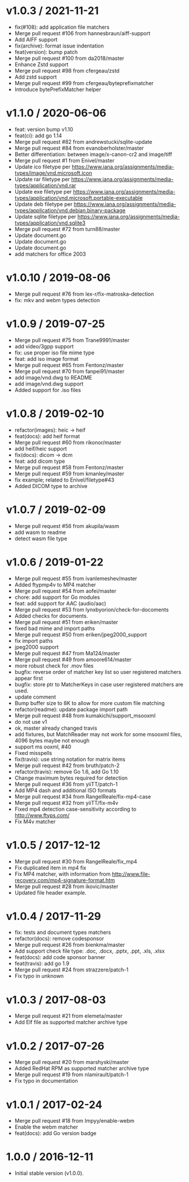
v1.0.3 / 2021-11-21
===================

  * fix(#108): add application file matchers
  * Merge pull request #106 from hannesbraun/aiff-support
  * Add AIFF support
  * fix(archive): format issue indentation
  * feat(version): bump patch
  * Merge pull request #100 from da2018/master
  * Enhance Zstd support
  * Merge pull request #98 from cfergeau/zstd
  * Add zstd support
  * Merge pull request #99 from cfergeau/byteprefixmatcher
  * Introduce bytePrefixMatcher helper

v1.1.0 / 2020-06-06
===================

  * feat: version bump v1.10
  * feat(ci): add go 1.14
  * Merge pull request #82 from andrewstucki/sqlite-update
  * Merge pull request #84 from evanoberholster/master
  * Better differentiation: between image/x-canon-cr2 and image/tiff
  * Merge pull request #1 from Enivel/master
  * Update ico filetype per https://www.iana.org/assignments/media-types/image/vnd.microsoft.icon
  * Update rar filetype per https://www.iana.org/assignments/media-types/application/vnd.rar
  * Update exe filetype per https://www.iana.org/assignments/media-types/application/vnd.microsoft.portable-executable
  * Update deb filetype per https://www.iana.org/assignments/media-types/application/vnd.debian.binary-package
  * Update sqlite filetype per https://www.iana.org/assignments/media-types/application/vnd.sqlite3
  * Merge pull request #72 from turn88/master
  * Update document.go
  * Update document.go
  * Update document.go
  * add matchers for office 2003

v1.0.10 / 2019-08-06
====================

  * Merge pull request #76 from lex-r/fix-matroska-detection
  * fix: mkv and webm types detection

v1.0.9 / 2019-07-25
===================

  * Merge pull request #75 from Trane9991/master
  * add video/3gpp support
  * fix: use proper iso file mime type
  * feat: add iso image format
  * Merge pull request #65 from Fentonz/master
  * Merge pull request #70 from fanpei91/master
  * add image/vnd.dwg to README
  * add image/vnd.dwg support
  * Added support for .iso files

v1.0.8 / 2019-02-10
===================

  * refactor(images): heic -> heif
  * feat(docs): add heif format
  * Merge pull request #60 from rikonor/master
  * add heif/heic support
  * fix(docs): dicom -> dcm
  * feat: add dicom type
  * Merge pull request #58 from Fentonz/master
  * Merge pull request #59 from kmanley/master
  * fix example; related to Enivel/filetype#43
  * Added DICOM type to archive


v1.0.7 / 2019-02-09
===================

  * Merge pull request #56 from akupila/wasm
  * add wasm to readme
  * detect wasm file type

v1.0.6 / 2019-01-22
===================

  * Merge pull request #55 from ivanlemeshev/master
  * Added ftypmp4v to MP4 matcher
  * Merge pull request #54 from aofei/master
  * chore: add support for Go modules
  * feat: add support for AAC (audio/aac)
  * Merge pull request #53 from lynxbyorion/check-for-docoments
  * Added checks for documents.
  * Merge pull request #51 from eriken/master
  * fixed bad mime and import paths
  * Merge pull request #50 from eriken/jpeg2000_support
  * fix import paths
  * jpeg2000 support
  * Merge pull request #47 from Ma124/master
  * Merge pull request #49 from amoore614/master
  * more robust check for .mov files
  * bugfix: reverse order of matcher key list so user registered matchers appear first
  * bugfix: store ptr to MatcherKeys in case user registered matchers are used.
  * update comment
  * Bump buffer size to 8K to allow for more custom file matching
  * refactor(readme): update package import path
  * Merge pull request #48 from kumakichi/support_msooxml
  * do not use v1
  * ok, master already changed travis
  * add fixtures, but MatchReader may not work for some msooxml files, 4096 bytes maybe not enough
  * support ms ooxml, #40
  * Fixed misspells
  * fix(travis): use string notation for matrix items
  * Merge pull request #42 from bruth/patch-2
  * refactor(travis): remove Go 1.6, add Go 1.10
  * Change maximum bytes required for detection
  * Merge pull request #36 from yiiTT/patch-1
  * Add MP4 dash and additional ISO formats
  * Merge pull request #34 from RangelReale/fix-mp4-case
  * Merge pull request #32 from yiiTT/fix-m4v
  * Fixed mp4 detection case-sensitivity according to http://www.ftyps.com/
  * Fix M4v matcher

v1.0.5 / 2017-12-12
===================

  * Merge pull request #30 from RangelReale/fix_mp4
  * Fix duplicated item in mp4 fix
  * Fix MP4 matcher, with information from http://www.file-recovery.com/mp4-signature-format.htm
  * Merge pull request #28 from ikovic/master
  * Updated file header example.

v1.0.4 / 2017-11-29
===================

  * fix: tests and document types matchers
  * refactor(docs): remove codesponsor
  * Merge pull request #26 from bienkma/master
  * Add support check file type: .doc, .docx, .pptx, .ppt, .xls, .xlsx
  * feat(docs): add code sponsor banner
  * feat(travis): add go 1.9
  * Merge pull request #24 from strazzere/patch-1
  * Fix typo in unknown

v1.0.3 / 2017-08-03
===================

  * Merge pull request #21 from elemeta/master
  * Add Elf file as supported matcher archive type

v1.0.2 / 2017-07-26
===================

  * Merge pull request #20 from marshyski/master
  * Added RedHat RPM as supported matcher archive type
  * Merge pull request #19 from nlamirault/patch-1
  * Fix typo in documentation

v1.0.1 / 2017-02-24
===================

  * Merge pull request #18 from Impyy/enable-webm
  * Enable the webm matcher
  * feat(docs): add Go version badge

1.0.0 / 2016-12-11
==================

- Initial stable version (v1.0.0).
